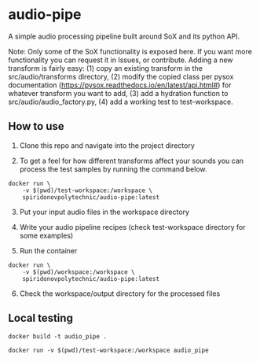# audio-pipe

A simple audio processing pipeline built around SoX and its python API.

Note: Only some of the SoX functionality is exposed here. If you want more functionality you can request it in Issues, or contribute. Adding a new transform is fairly easy: (1) copy an existing transform in the src/audio/transforms directory, (2) modify the copied class per pysox documentation (https://pysox.readthedocs.io/en/latest/api.html#) for whatever transform you want to add, (3) add a hydration function to src/audio/audio_factory.py, (4) add a working test to test-workspace.

## How to use

1. Clone this repo and navigate into the project directory

2. To get a feel for how different transforms affect your sounds you can process the test samples by running the command below.
~~~
docker run \
    -v $(pwd)/test-workspace:/workspace \
    spiridonovpolytechnic/audio-pipe:latest
~~~

3. Put your input audio files in the workspace directory

4. Write your audio pipeline recipes (check test-workspace directory for some examples)

5. Run the container
~~~
docker run \
    -v $(pwd)/workspace:/workspace \
    spiridonovpolytechnic/audio-pipe:latest
~~~

6. Check the workspace/output directory for the processed files

## Local testing
~~~
docker build -t audio_pipe .
~~~

~~~
docker run -v $(pwd)/test-workspace:/workspace audio_pipe
~~~